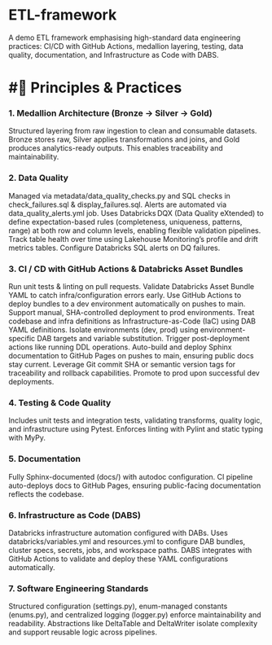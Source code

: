 # ETL-framework

A demo ETL framework emphasising high-standard data engineering practices: CI/CD with GitHub Actions, medallion layering, testing, data quality, documentation, and Infrastructure as Code with DABS.

# #🚦 Principles & Practices
### 1. Medallion Architecture (Bronze → Silver → Gold)
Structured layering from raw ingestion to clean and consumable datasets. Bronze stores raw, Silver applies transformations and joins, and Gold produces analytics-ready outputs. This enables traceability and maintainability.

### 2. Data Quality
Managed via metadata/data_quality_checks.py and SQL checks in check_failures.sql & display_failures.sql. Alerts are automated via data_quality_alerts.yml job. 
Uses Databricks DQX (Data Quality eXtended) to define expectation-based rules (completeness, uniqueness, patterns, range) at both row and column levels, enabling flexible validation pipelines.
Track table health over time using Lakehouse Monitoring’s profile and drift metrics tables.
Configure Databricks SQL alerts on DQ failures.

### 3. CI / CD with GitHub Actions & Databricks Asset Bundles
Run unit tests & linting on pull requests.
Validate Databricks Asset Bundle YAML to catch infra/configuration errors early.
Use GitHub Actions to deploy bundles to a dev environment automatically on pushes to main.
Support manual, SHA-controlled deployment to prod environments.
Treat codebase and infra definitions as Infrastructure-as-Code (IaC) using DAB YAML definitions.
Isolate environments (dev, prod) using environment-specific DAB targets and variable substitution.
Trigger post-deployment actions like running DDL operations.
Auto-build and deploy Sphinx documentation to GitHub Pages on pushes to main, ensuring public docs stay current.
Leverage Git commit SHA or semantic version tags for traceability and rollback capabilities.
Promote to prod upon successful dev deployments.

### 4. Testing & Code Quality
Includes unit tests and integration tests, validating transforms, quality logic, and infrastructure using Pytest.
Enforces linting with Pylint and static typing with MyPy.

### 5. Documentation
Fully Sphinx-documented (docs/) with autodoc configuration.
CI pipeline auto-deploys docs to GitHub Pages, ensuring public-facing documentation reflects the codebase.

### 6. Infrastructure as Code (DABS)
Databricks infrastructure automation configured with DABs.
Uses databricks/variables.yml and resources.yml to configure DAB bundles, cluster specs, secrets, jobs, and workspace paths.
DABS integrates with GitHub Actions to validate and deploy these YAML configurations automatically.

### 7. Software Engineering Standards
Structured configuration (settings.py), enum-managed constants (enums.py), and centralized logging (logger.py) enforce maintainability and readability.
Abstractions like DeltaTable and DeltaWriter isolate complexity and support reusable logic across pipelines.
